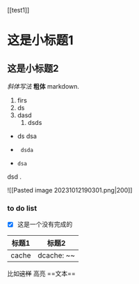 [[test1]]

# 这是小标题1
## 这是小标题2

*斜体写法*
**粗体**
markdown.  
1. firs
2. ds 
3. dasd
     1. dsds

-  ds
 dsa
 -      dsda
 -     dsa 
  dsd .



![[Pasted image 20231012190301.png|200]]

### to do list
- [x] 这是一个没有完成的

| 标题1               | 标题2              |
| -----------------| ---------------|
|cache | dcache: ~~ |
比如~~这样~~
高亮 ==文本==

